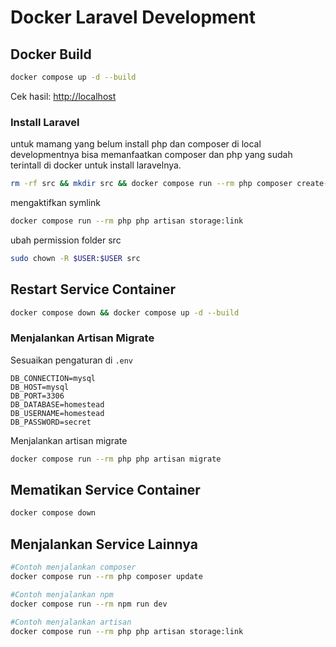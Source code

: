# Docker Laravel Development

## Docker Build

```bash
docker compose up -d --build
```

Cek hasil: <http://localhost>

### Install Laravel

untuk mamang yang belum install php dan composer di local developmentnya bisa memanfaatkan composer dan php yang sudah terintall di docker untuk install laravelnya.

```bash
rm -rf src && mkdir src && docker compose run --rm php composer create-project laravel/laravel .
```

mengaktifkan symlink

```bash
docker compose run --rm php php artisan storage:link
```

ubah permission folder src

```bash
sudo chown -R $USER:$USER src
```

## Restart Service Container

```bash
docker compose down && docker compose up -d --build
```

### Menjalankan Artisan Migrate

Sesuaikan pengaturan di `.env`

```dotenv
DB_CONNECTION=mysql
DB_HOST=mysql
DB_PORT=3306
DB_DATABASE=homestead
DB_USERNAME=homestead
DB_PASSWORD=secret
```

Menjalankan artisan migrate

```bash
docker compose run --rm php php artisan migrate
```

## Mematikan Service Container

```bash
docker compose down
```

## Menjalankan Service Lainnya

```bash
#Contoh menjalankan composer
docker compose run --rm php composer update

#Contoh menjalankan npm
docker compose run --rm npm run dev

#Contoh menjalankan artisan
docker compose run --rm php php artisan storage:link
```
